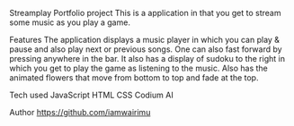 Streamplay Portfolio project
This is a application in that you get to stream some music as you play a game.

Features
The application displays a music player in which you can play & pause and also play next or previous songs. One can also fast forward by pressing anywhere in the bar.
It also has a display of sudoku to the right in which you get to play the game as listening to the music.
Also has the animated flowers that move from bottom to top and fade at the top.

Tech used
JavaScript
HTML
CSS
Codium AI

Author
https://github.com/iamwairimu

